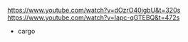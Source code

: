 https://www.youtube.com/watch?v=dOzrO40jgbU&t=320s
https://www.youtube.com/watch?v=Iapc-qGTEBQ&t=472s

- cargo
